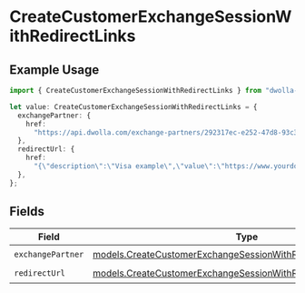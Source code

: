 # CreateCustomerExchangeSessionWithRedirectLinks

## Example Usage

```typescript
import { CreateCustomerExchangeSessionWithRedirectLinks } from "dwolla-typescript/models";

let value: CreateCustomerExchangeSessionWithRedirectLinks = {
  exchangePartner: {
    href:
      "https://api.dwolla.com/exchange-partners/292317ec-e252-47d8-93c3-2d128e037aa4",
  },
  redirectUrl: {
    href:
      "{\"description\":\"Visa example\",\"value\":\"https://www.yourdomain.com/iav-callback\"}",
  },
};
```

## Fields

| Field                                                                                                                                    | Type                                                                                                                                     | Required                                                                                                                                 | Description                                                                                                                              |
| ---------------------------------------------------------------------------------------------------------------------------------------- | ---------------------------------------------------------------------------------------------------------------------------------------- | ---------------------------------------------------------------------------------------------------------------------------------------- | ---------------------------------------------------------------------------------------------------------------------------------------- |
| `exchangePartner`                                                                                                                        | [models.CreateCustomerExchangeSessionWithRedirectExchangePartner](../models/createcustomerexchangesessionwithredirectexchangepartner.md) | :heavy_check_mark:                                                                                                                       | N/A                                                                                                                                      |
| `redirectUrl`                                                                                                                            | [models.CreateCustomerExchangeSessionWithRedirectRedirectUrl](../models/createcustomerexchangesessionwithredirectredirecturl.md)         | :heavy_check_mark:                                                                                                                       | N/A                                                                                                                                      |